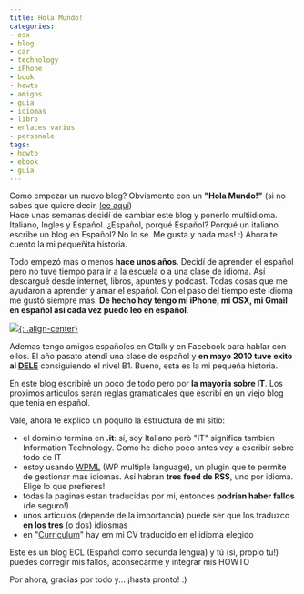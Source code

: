 ```yaml
---
title: Hola Mundo!
categories:
- osx
- blog
- car
- technology
- iPhone
- book
- howto
- amigos
- guia
- idiomas
- libro
- enlaces varios
- personale
tags:
- howto
- ebook
- guia
---
```

Como empezar un nuevo blog? Obviamente con un **"Hola Mundo!"** (si no sabes
que quiere decir, [lee aquí](http://es.wikipedia.org/wiki/Hola_mundo))  
Hace unas semanas decidí de cambiar este blog y ponerlo multiidioma. Italiano,
Ingles y Español. ¿Español, porqué Español? Porqué un italiano escribe un
blog en Español? No lo se. Me gusta y nada mas! :) Ahora te cuento la mi
pequeñita historia.

Todo empezó mas o menos **hace unos años**. Decidí de aprender el español pero
no tuve tiempo para ir a la escuela o a una clase de idioma. Así descargué
desde internet, libros, apuntes y podcast. Todas cosas que me ayudaron a
aprender y amar el español. Con el paso del tiempo este idioma me gustó
siempre mas. **De hecho hoy tengo mi iPhone, mi OSX, mi Gmail en español así
cada vez puedo leo en español**.

[![]({{site.url}}/images/Spanish_flag.jpg){: .align-center}]({{site.url}}/images/Spanish_flag.jpg)

Ademas tengo amigos españoles en Gtalk y en Facebook para hablar con ellos. El
año pasato atendí una clase de español y **en mayo 2010 tuve exito al
[DELE](http://diplomas.cervantes.es/index.jsp)** consiguiendo el nivel B1.
Bueno, esta es la mi pequeña historia.

En este blog escribiré un poco de todo pero por **la mayoria sobre IT**. Los
proximos articulos seran reglas gramaticales que escribí en un viejo blog que
tenia en español.

Vale, ahora te explico un poquito la estructura de mi sitio:

  * el dominio termina en **.it**: sí, soy Italiano però "IT" significa tambien Information Technology. Como he dicho poco antes voy a escribir sobre todo de IT
  * estoy usando [WPML](http://wpml.org/) (WP multiple language), un plugin que te permite de gestionar mas idiomas. Así habran **tres feed de RSS**, uno por idioma. Elige lo que prefieres!
  * todas la paginas estan traducidas por mi, entonces **podrian haber fallos** (de seguro!).
  * unos articulos (depende de la importancia) puede ser que los traduzco **en los tres** (o dos) idiosmas
  * en "[Curriculum]({{site.url}}/cv/)" hay em mi CV traducido en el idioma elegido
  
Este es un blog ECL (Español como secunda lengua) y tú (si, propio tu!) puedes
corregir mis fallos, aconsecarme y integrar mis HOWTO

Por ahora, gracias por todo y... ¡hasta pronto! :)